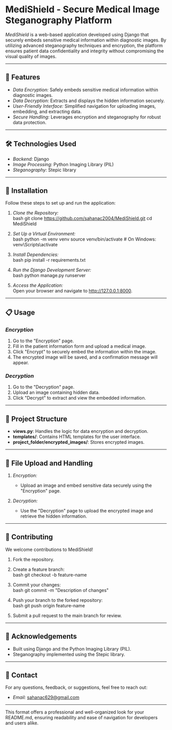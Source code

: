 # MediShield - Secure Medical Image Steganography Platform  

*MediShield* is a web-based application developed using Django that securely embeds sensitive medical information within diagnostic images. By utilizing advanced steganography techniques and encryption, the platform ensures patient data confidentiality and integrity without compromising the visual quality of images.

---

## 🚀 Features  

- *Data Encryption:* Safely embeds sensitive medical information within diagnostic images.  
- *Data Decryption:* Extracts and displays the hidden information securely.  
- *User-Friendly Interface:* Simplified navigation for uploading images, embedding, and extracting data.  
- *Secure Handling:* Leverages encryption and steganography for robust data protection.  

---

## 🛠 Technologies Used  

- *Backend:* Django  
- *Image Processing:* Python Imaging Library (PIL)  
- *Steganography:* Stepic library  

---

## 📖 Installation  

Follow these steps to set up and run the application:  

1. *Clone the Repository:*  
   bash
   git clone https://github.com/sahanac2004/MediShield.git
   cd MediShield
   

2. *Set Up a Virtual Environment:*  
   bash
   python -m venv venv
   source venv/bin/activate  # On Windows: venv\Scripts\activate
   

3. *Install Dependencies:*  
   bash
   pip install -r requirements.txt
   

4. *Run the Django Development Server:*  
   bash
   python manage.py runserver
   

5. *Access the Application:*  
   Open your browser and navigate to http://127.0.0.1:8000.

---

## 📋 Usage  

### *Encryption*  
1. Go to the "Encryption" page.  
2. Fill in the patient information form and upload a medical image.  
3. Click "Encrypt" to securely embed the information within the image.  
4. The encrypted image will be saved, and a confirmation message will appear.  

### *Decryption*  
1. Go to the "Decryption" page.  
2. Upload an image containing hidden data.  
3. Click "Decrypt" to extract and view the embedded information.  

---

## 📂 Project Structure  

- **views.py**: Handles the logic for data encryption and decryption.  
- **templates/**: Contains HTML templates for the user interface.  
- **project_folder/encrypted_images/**: Stores encrypted images.  

---

## 📂 File Upload and Handling  

1. *Encryption:*  
   - Upload an image and embed sensitive data securely using the "Encryption" page.  

2. *Decryption:*  
   - Use the "Decryption" page to upload the encrypted image and retrieve the hidden information.

---

## 🤝 Contributing  

We welcome contributions to MediShield!  

1. Fork the repository.  
2. Create a feature branch:  
   bash
   git checkout -b feature-name
     
3. Commit your changes:  
   bash
   git commit -m "Description of changes"
     
4. Push your branch to the forked repository:  
   bash
   git push origin feature-name
     
5. Submit a pull request to the main branch for review.  

---

## 🙏 Acknowledgements  

- Built using Django and the Python Imaging Library (PIL).  
- Steganography implemented using the Stepic library.  

---

## 📧 Contact  

For any questions, feedback, or suggestions, feel free to reach out:  

- *Email:* [sahanac629@gmail.com](mailto:sahanac629@gmail.com)  

--- 

This format offers a professional and well-organized look for your README.md, ensuring readability and ease of navigation for developers and users alike.
